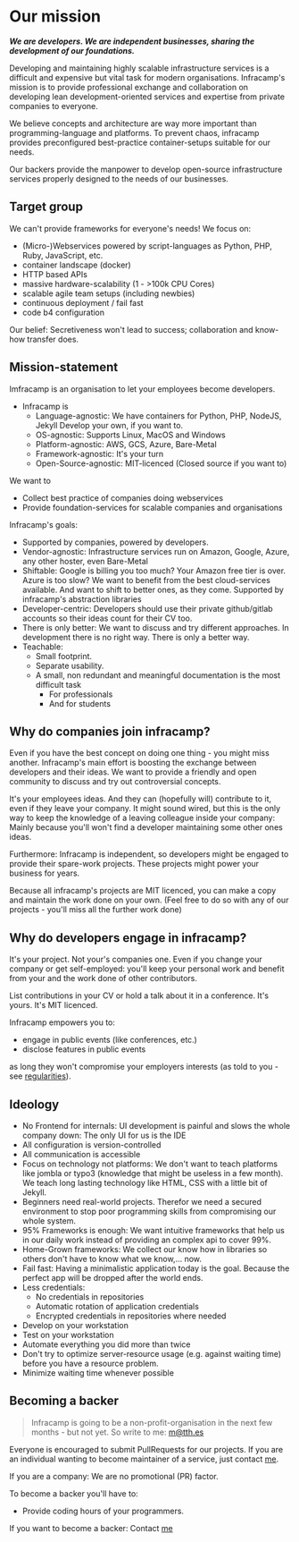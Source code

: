 # Our mission

***We are developers. We are independent businesses, sharing the development of our
foundations.***

Developing and maintaining highly scalable infrastructure services is 
a difficult and expensive but vital task for modern organisations. Infracamp's mission
is to provide professional exchange and collaboration on developing 
lean development-oriented services and expertise from private companies to
everyone.

We believe concepts and architecture are way more important than programming-language
and platforms. To prevent chaos, infracamp provides preconfigured best-practice 
container-setups suitable for our needs. 

Our backers provide the manpower to develop open-source infrastructure services
properly designed to the needs of our businesses.

## Target group

We can't provide frameworks for everyone's needs! We focus on:

- (Micro-)Webservices powered by script-languages as Python, PHP, Ruby, JavaScript, etc.
- container landscape (docker)
- HTTP based APIs
- massive hardware-scalability (1 - >100k CPU Cores)
- scalable agile team setups (including newbies)
- continuous deployment / fail fast
- code b4 configuration

Our belief: Secretiveness won't lead to success; collaboration and
know-how transfer does.

## Mission-statement

Imfracamp is an organisation to let your employees become developers.

- Infracamp is
    - Language-agnostic: We have containers for Python, PHP, NodeJS, Jekyll
      Develop your own, if you want to.
    - OS-agnostic: Supports Linux, MacOS and Windows
    - Platform-agnostic: AWS, GCS, Azure, Bare-Metal
    - Framework-agnostic: It's your turn
    - Open-Source-agnostic: MIT-licenced (Closed source if you want to)

We want to
- Collect best practice of companies doing webservices
- Provide foundation-services for scalable companies and organisations
     

Infracamp's goals:

- Supported by companies, powered by developers. 
- Vendor-agnostic: Infrastructure services run on Amazon, Google, Azure, any other hoster, 
  even Bare-Metal
- Shiftable: Google is billing you too much? Your Amazon free tier is over. Azure
  is too slow? We want to benefit from the best cloud-services available. And
  want to shift to better ones, as they come. Supported by infracamp's abstraction
  libraries
- Developer-centric: Developers should use their private github/gitlab accounts so their
  ideas count for their CV too.
- There is only better: We want to discuss and try different approaches. In development
  there is no right way. There is only a better way.
- Teachable: 
    - Small footprint.
    - Separate usability.
    - A small, non redundant and meaningful documentation is the most difficult task
        - For professionals
        - And for students


## Why do companies join infracamp?

Even if you have the best concept on doing one thing - you might miss another. Infracamp's
main effort is boosting the exchange between developers and their ideas. We want to provide
a friendly and open community to discuss and try out controversial concepts.

It's your employees ideas. And they can (hopefully will) contribute to it, even if they leave
your company. It might sound wired, but this is the only way to keep the knowledge of a leaving
colleague inside your company: Mainly because you'll won't find a developer maintaining some other ones ideas.

Furthermore: Infracamp is independent, so developers might be engaged to provide 
their spare-work projects. These projects might power your business for years.

Because all infracamp's projects are MIT licenced, you can make a copy and maintain the work
done on your own. (Feel free to do so with any of our projects - you'll miss all the further work done)

## Why do developers engage in infracamp? 

It's your project. Not your's companies one. Even if you change your company or get
self-employed: you'll keep your personal work and benefit from your and the work done of other contributors.

List contributions in your CV or hold a talk about it in a conference. It's yours. It's MIT licenced. 

Infracamp empowers you to:

- engage in public events (like conferences, etc.)
- disclose features in public events

as long they won't compromise your employers interests (as told to you - see [regularities](regularities.html)).

## Ideology

- No Frontend for internals: UI development is painful and slows the
  whole company down: The only UI for us is the IDE
- All configuration is version-controlled
- All communication is accessible
- Focus on technology not platforms: We don't want to teach platforms like jombla or
  typo3 (knowledge that might be useless in a few month). We teach long lasting technology like 
  HTML, CSS with a little bit of Jekyll.
- Beginners need real-world projects. Therefor we need a secured environment to
  stop poor programming skills from compromising our whole system.
- 95% Frameworks is enough: We want intuitive frameworks that help us in our daily work instead of
  providing an complex api to cover 99%.
- Home-Grown frameworks: We collect our know how in libraries so others don't have to know
  what we know,... now.
- Fail fast: Having a minimalistic application today is the goal. Because the perfect app will
  be dropped after the world ends.
- Less credentials: 
    - No credentials in repositories
    - Automatic rotation of application credentials
    - Encrypted credentials in repositories where needed
- Develop on your workstation
- Test on your workstation
- Automate everything you did more than twice
- Don't try to optimize server-resource usage (e.g. against waiting time) before you have a resource problem.
- Minimize waiting time whenever possible

## Becoming a backer

> Infracamp is going to be a non-profit-organisation in the next few months - but not yet. So
> write to me: m@tth.es

Everyone is encouraged to submit PullRequests for our projects. If you are an individual wanting to 
become maintainer of a service, just contact [me](/about.html).

If you are a company: We are no promotional (PR) factor.

To become a backer you'll have to:
- Provide coding hours of your programmers.

If you want to become a backer: Contact [me](/about.html)